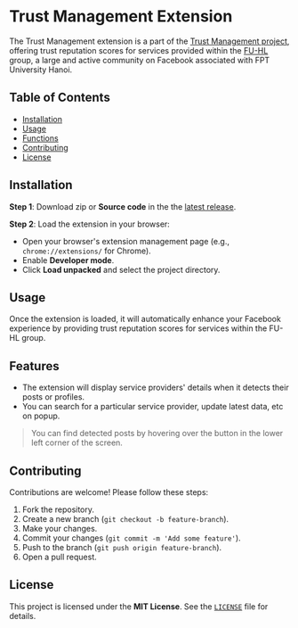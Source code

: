 # Trust Management Extension
The Trust Management extension is a part of the [Trust Management project](https://app-1fd3ee37-b34c-482a-ba11-dbb1f80e9497.cleverapps.io/), offering trust reputation scores for services provided within the [FU-HL](https://www.facebook.com/groups/fuhoalac) group, a large and active community on Facebook associated with FPT University Hanoi.

## Table of Contents
- [Installation](#installation)
- [Usage](#usage)
- [Functions](#features)
- [Contributing](#contributing)
- [License](#license)

## Installation
**Step 1**: Download zip or **Source code** in the the [latest release](https://github.com/makecolour/TrustScoreExtension/releases/latest).

**Step 2**: Load the extension in your browser:
- Open your browser's extension management page (e.g., `chrome://extensions/` for Chrome).
- Enable **Developer mode**.
- Click **Load unpacked** and select the project directory.

## Usage
Once the extension is loaded, it will automatically enhance your Facebook experience by providing trust reputation scores for services within the FU-HL group.

## Features
- The extension will display service providers' details when it detects their posts or profiles.
- You can search for a particular service provider, update latest data, etc on popup.
> You can find detected posts by hovering over the button in the lower left corner of the screen.

## Contributing
Contributions are welcome! Please follow these steps:
1. Fork the repository.
2. Create a new branch (`git checkout -b feature-branch`).
3. Make your changes.
4. Commit your changes (`git commit -m 'Add some feature'`).
5. Push to the branch (`git push origin feature-branch`).
6. Open a pull request.

## License
This project is licensed under the **MIT License**. See the [`LICENSE`](https://github.com/makecolour/TrustScoreExtension?tab=MIT-1-ov-file) file for details.
